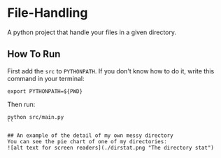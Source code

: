 # File-Handling
A python project that handle your files in a given directory.

## How To Run
First add the `src` to `PYTHONPATH`. If you don't know how to do it, write this command in your terminal:

```
export PYTHONPATH=${PWD}
```

Then run:

```
python src/main.py
``

## An example of the detail of my own messy directory
You can see the pie chart of one of my directories:
![alt text for screen readers](./dirstat.png "The directory stat")

